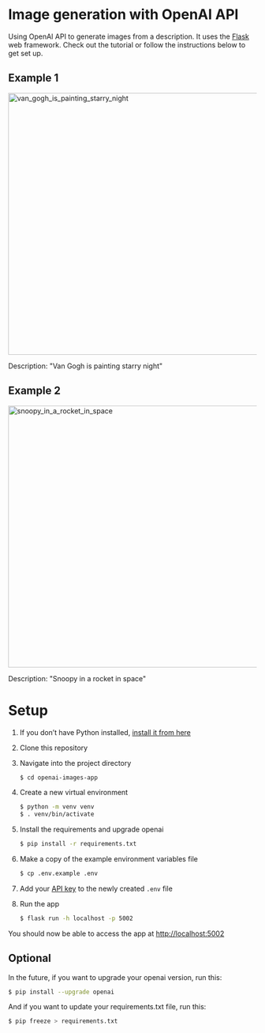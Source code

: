 # Image generation with OpenAI API

Using OpenAI API to generate images from a description. It uses the [Flask](https://flask.palletsprojects.com/en/2.0.x/) web framework. Check out the tutorial or follow the instructions below to get set up.

## Example 1
<img width="530" alt="van_gogh_is_painting_starry_night" src="https://user-images.githubusercontent.com/7539968/229382405-22a56ca2-43d0-4ceb-b4ed-3e5c6e9e6b34.png">

Description: "Van Gogh is painting starry night"

## Example 2

<img width="530" alt="snoopy_in_a_rocket_in_space" src="https://user-images.githubusercontent.com/7539968/229380198-73201e89-c014-426c-9403-45e21698b7a2.png">

Description: "Snoopy in a rocket in space"

# Setup

1. If you don’t have Python installed, [install it from here](https://www.python.org/downloads/)

2. Clone this repository

3. Navigate into the project directory

   ```bash
   $ cd openai-images-app
   ```

4. Create a new virtual environment

   ```bash
   $ python -m venv venv
   $ . venv/bin/activate
   ```

5. Install the requirements and upgrade openai

   ```bash
   $ pip install -r requirements.txt
   ```

6. Make a copy of the example environment variables file

   ```bash
   $ cp .env.example .env
   ```

7. Add your [API key](https://beta.openai.com/account/api-keys) to the newly created `.env` file

8. Run the app

   ```bash
   $ flask run -h localhost -p 5002
   ```

You should now be able to access the app at [http://localhost:5002](http://localhost:5002)

## Optional
In the future, if you want to upgrade your openai version, run this:
   ```bash
   $ pip install --upgrade openai
   ```

And if you want to update your requirements.txt file, run this:
   ```bash
   $ pip freeze > requirements.txt   
   ```
